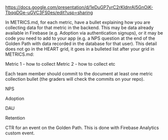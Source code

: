 https://docs.google.com/presentation/d/1eDuGP7yrC2rKldnrAl5GnOiK-TbqqDGe-uGVC3FS0es/edit?usp=sharing

In METRICS.md, for each metric, have a bullet explaining how you are collecting data for that metric in the backend. This may be data already available in Firebase (e.g. Adoption via authentication signups), or it may be code you need to add to your app (e.g. a NPS question at the end of the Golden Path with data recorded in the database for that user). This detail does not go in the HEART grid, it goes in a bulleted list after your grid in METRICS.md:

Metric 1 - how to collect
Metric 2 - how to collect
etc

Each team member should commit to the document at least one metric collection bullet (the graders will check the commits on your repo).  


NPS

Adoption

DAU

Retention 

CTR for an event on the Golden Path. This is done with Firebase Analytics custom event.
